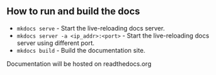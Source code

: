 ## How to run and build the docs

* `mkdocs serve` - Start the live-reloading docs server.
* `mkdocs server -a <ip_addr>:<port>` - Start the live-reloading docs server using different port.
* `mkdocs build` - Build the documentation site.

Documentation will be hosted on readthedocs.org